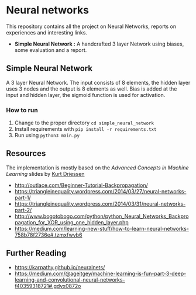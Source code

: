 # Neural networks
This repository contains all the project on Neural Networks, reports on experiences and interesting links.

- **Simple Neural Network :** A handcrafted 3 layer Network using biases, some evaluation and a report. 

## Simple Neural Network
A 3 layer Neural Network. The input consists of 8 elements, the hidden layer uses 3 nodes and the output is 8 elements as well.
Bias is added at the input and hidden layer, the sigmoid function is used for activation.

### How to run
1. Change to the proper directory `cd simple_neural_network`
2. Install requirements with `pip install -r requirements.txt`
3. Run using `python3 main.py`

## Resources
The implementation is mostly based on the *Advanced Concepts in Machine Learning* slides by [Kurt Driessen](https://www.researchgate.net/profile/Kurt_Driessens)

- http://outlace.com/Beginner-Tutorial-Backpropagation/
- https://triangleinequality.wordpress.com/2014/03/27/neural-networks-part-1/
- https://triangleinequality.wordpress.com/2014/03/31/neural-networks-part-2/
- http://www.bogotobogo.com/python/python_Neural_Networks_Backpropagation_for_XOR_using_one_hidden_layer.php
- https://medium.com/learning-new-stuff/how-to-learn-neural-networks-758b78f2736e#.tzmxfwvb6

## Further Reading
- https://karpathy.github.io/neuralnets/
- https://medium.com/@ageitgey/machine-learning-is-fun-part-3-deep-learning-and-convolutional-neural-networks-f40359318721#.gdyx0872o

